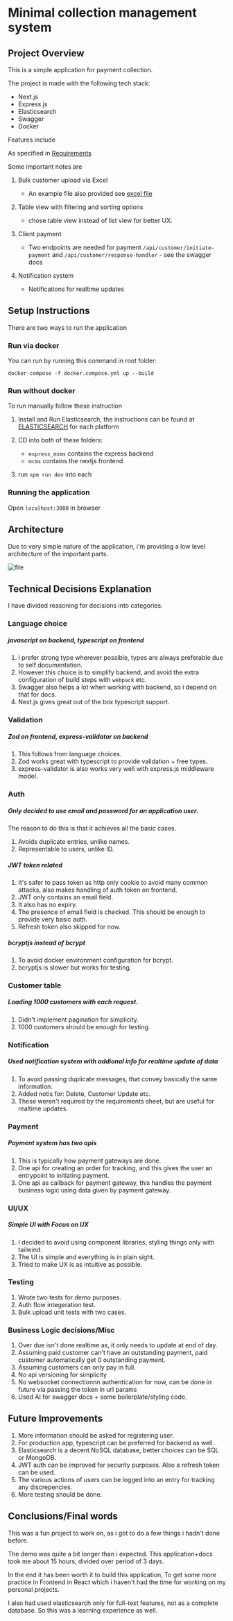 # Minimal collection management system

## Project Overview

This is a simple application for payment collection. 

The project is made with the following tech stack:
* Next.js
* Express.js
* Elasticsearch
* Swagger
* Docker

Features include

As specified in [Requirements](./mcms_assignment.pdf)

Some important notes are

1. Bulk customer upload via Excel
    * An example file also provided see [excel file](./sample_payments.xlsx)
2. Table view with filtering and sorting options
    * chose table view instead of list view for better UX.
   
3. Client payment
    * Two endpoints are needed for payment `/api/customer/initiate-payment` and `/api/customer/response-handler`  - see the swagger docs

4. Notification system
    * Notifications for realtime updates

## Setup Instructions

There are two ways to run the application

### Run via docker

You can run by running this command in root folder:

`docker-compose -f docker.compose.yml up --build`

### Run without docker

To run manually follow these instruction

1. Install and Run Elasticsearch, the instructions can be found at [ELASTICSEARCH](https://www.elastic.co/downloads/elasticsearch) for each platform

2. CD into both of these folders:
	* `express_msms` contains the express backend
	* `mcms` contains the nextjs frontend

3. run `npm run dev` into each

### Running the application

Open `localhost:3000` in browser

## Architecture

Due to very simple nature of the application, i'm providing a low level architecture of the important parts.

![file](./mcms_architecture.jpg)

## Technical Decisions Explanation

I have divided reasoning for decisions into categories.

### Language choice

##### javascript on backend, typescript on frontend

1. I prefer strong type wherever possible, types are always preferable due to self documentation.
2. However this choice is to simplify backend, and avoid the extra configuration of build steps with `webpack` etc.
3. Swagger also helps a lot when working with backend, so i depend on that for docs.
2. Next.js gives great out of the box typescript support.

### Validation

##### Zod on frontend, express-validator on backend

1. This follows from language choices.
2. Zod works great with typescript to provide validation + free types.
3. express-validator is also works very well with express.js middleware model.

### Auth

##### Only decided to use email and password for an application user.
The reason to do this is that it achieves all the basic cases.

1. Avoids duplicate entries, unlike names.
2. Representable to users, unlike ID.

##### JWT token related

1. It's safer to pass token as http only cookie to avoid many common attacks, also makes handling of auth token on frontend.
2. JWT only contains an email field. 
3. It also has no expiry. 
4. The presence of email field is checked. This should be enough to provide very basic auth.
5. Refresh token also skipped for now.

##### bcryptjs instead of bcrypt

1. To avoid docker environment configuration for bcrypt.
2. bcryptjs is slower but works for testing.

### Customer table

##### Loading 1000 customers with each request.

1. Didn't implement pagination for simplicity.
2. 1000 customers should be enough for testing.

### Notification

##### Used notification system with addional info for realtime update of data

1. To avoid passing duplicate messages, that convey basically the same information.
2. Added notis for: Delete, Customer Update etc.
3. These weren't required by the requirements sheet, but are useful for realtime updates.

### Payment

##### Payment system has two apis

1. This is typically how payment gateways are done.
2. One api for creating an order for tracking, and this gives the user an entrypoint to initiating payment.
3. One api as callback for payment gateway, this handles the payment business logic using data given by payment gateway.

### UI/UX

##### Simple UI with Focus on UX

1. I decided to avoid using component libraries, styling things only with tailwind.
2. The UI is simple and everything is in plain sight.
3. Tried to make UX is as intuitive as possible.

### Testing

1. Wrote two tests for demo purposes.
2. Auth flow integeration test.
3. Bulk upload unit tests with two cases.

### Business Logic decisions/Misc
1. Over due isn't done realtime as, it only needs to update at end of day.
2. Assuming paid customer can't have an outstanding payment, paid customer automatically get 0 outstanding payment.
3. Assuming customers can only pay in full.
4. No api versioning for simplicity
5. No websocket connectionnn authentication for now, can be done in future via passing the token in url params
6. Used AI for swagger docs + some boilerplate/styling code.

## Future Improvements

1. More information should be asked for registering user.
2. For production app, typescript can be preferred for backend as well.
3. Elasticsearch is a decent NoSQL database, better choices can be SQL or MongoDB.
4. JWT auth can be improved for security purposes. Also a refresh token can be used.
5. The various actions of users can be logged into an entry for tracking any discrepencies.
6. More testing should be done.

## Conclusions/Final words

This was a fun project to work on, as i got to do a few things i hadn't done before.

The demo was quite a bit longer than i expected. This application+docs took me about 15 hours, divided over period of 3 days.

In the end it has been worth it to build this application, To get some more practice in Frontend in React which i haven't had the time for working on my personal projects.

I also had used elasticsearch only for full-text features, not as a complete database. So this was a learning experience as well.
